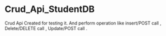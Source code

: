 # Crud_Api_StudentDB
Crud Api Created for testing it. And perform operation like insert/POST call , Delete/DELETE call , Update/POST call .
